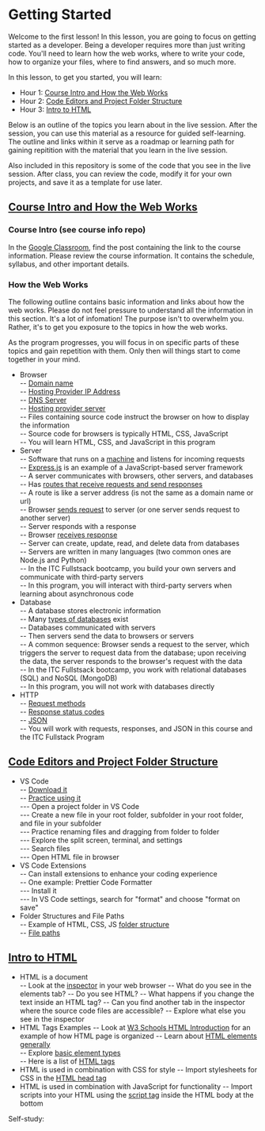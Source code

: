 # Getting Started  

Welcome to the first lesson! In this lesson, you are going to focus on getting started as a developer. Being a developer requires more than just writing code. You'll need to learn how the web works, where to write your code, how to organize your files, where to find answers, and so much more.

In this lesson, to get you started, you will learn:

- Hour 1: [Course Intro and How the Web Works](#course-intro-and-how-the-web-works)    
- Hour 2: [Code Editors and Project Folder Structure ](#code-editors-and-project-folder-structure)   
- Hour 3: [Intro to HTML](#intro-to-html)  

Below is an outline of the topics you learn about in the live session. After the session, you can use this material as a resource for guided self-learning. The outline and links within it serve as a roadmap or learning path for gaining repitition with the material that you learn in the live session. 

Also included in this repository is some of the code that you see in the live session. After class, you can review the code, modify it for your own projects, and save it as a template for use later.

## [Course Intro and How the Web Works](#course-intro-and-how-the-web-works)  
  
### Course Intro (see course info repo)

In the [Google Classroom](https://classroom.google.com/u/1/w/MjU0NjEyNjE0MDcz/t/all), find the post containing the link to the course information. Please review the course information. It contains the schedule, syllabus, and other important details.
  
### How the Web Works

The following outline contains basic information and links about how the web works. Please do not feel pressure to understand all the information in this section. It's a lot of infomation! The purpose isn't to overwhelm you. Rather, it's to get you exposure to the topics in how the web works. 

As the program progresses, you will focus in on specific parts of these topics and gain repetition with them. Only then will things start to come together in your mind. 
  
  - Browser  
    -- [Domain name](https://en.wikipedia.org/wiki/Domain_name)  
    -- [Hosting Provider IP Address](https://en.wikipedia.org/wiki/IP_address)   
    -- [DNS Server](https://en.wikipedia.org/wiki/Domain_Name_System)  
    -- [Hosting provider server](https://en.wikipedia.org/wiki/Web_hosting_service)  
    -- Files containing source code instruct the browser on how to display the information     
    -- Source code for browsers is typically HTML, CSS, JavaScript  
    -- You will learn HTML, CSS, and JavaScript in this program  
  - Server  
    -- Software that runs on a [machine](https://media.geeksforgeeks.org/wp-content/uploads/20200429161002/server-image-1.png) and listens for incoming requests   
    -- [Express.js](https://expressjs.com/en/starter/hello-world.html) is an example of a JavaScript-based server framework  
    -- A server communicates with browsers, other servers, and databases  
    -- Has [routes that receive requests and send responses](https://expressjs.com/en/starter/basic-routing.html)  
    -- A route is like a server address (is not the same as a domain name or url)  
    -- Browser [sends request](https://developer.mozilla.org/en-US/docs/Web/API/Fetch_API/Using_Fetch) to server (or one server sends request to another server)  
    -- Server responds with a response  
    -- Browser [receives response](https://developer.mozilla.org/en-US/docs/Web/API/Fetch_API/Using_Fetch#checking_that_the_fetch_was_successful)  
    -- Server can create, update, read, and delete data from databases  
    -- Servers are written in many languages (two common ones are Node.js and Python)  
    -- In the ITC Fullstsack bootcamp, you build your own servers and communicate with third-party servers  
    -- In this program, you will interact with third-party servers when learning about asynchronous code  
  - Database  
    -- A database stores electronic information  
    -- Many [types of databases](https://www.guru99.com/introduction-to-database-sql.html) exist  
    -- Databases communicated with servers  
    -- Then servers send the data to browsers or servers  
    -- A common sequence: Browser sends a request to the server, which triggers the server to request data from the database; upon receiving the data, the server responds to the browser's request with the data  
    -- In the ITC Fullstsack bootcamp, you work with relational databases (SQL) and NoSQL (MongoDB)  
    -- In this program, you will not work with databases directly  
  - HTTP  
    -- [Request methods](https://www.w3schools.com/tags/ref_httpmethods.asp)  
    -- [Response status codes](https://developer.mozilla.org/en-US/docs/Web/HTTP/Status)  
    -- [JSON](https://www.w3schools.com/whatis/whatis_json.asp)  
    -- You will work with requests, responses, and JSON in this course and the ITC Fullstack Program
  
## [Code Editors and Project Folder Structure](#code-editors-and-project-folder-structure)  
  - VS Code  
    -- [Download it](https://code.visualstudio.com/)   
    -- [Practice using it](https://code.visualstudio.com/docs/introvideos/basics)  
      --- Open a project folder in VS Code  
      --- Create a new file in your root folder, subfolder in your root folder, and file in your subfolder  
      --- Practice renaming files and dragging from folder to folder  
      --- Explore the split screen, terminal, and settings  
      --- Search files  
      --- Open HTML file in browser  
  - VS Code Extensions  
    -- Can install extensions to enhance your coding experience  
    -- One example: Prettier Code Formatter  
      --- Install it  
      --- In VS Code settings, search for "format" and choose "format on save"  
  - Folder Structures and File Paths  
    -- Example of HTML, CSS, JS [folder structure](https://developer.mozilla.org/en-US/docs/Learn/Getting_started_with_the_web/Dealing_with_files)  
    -- [File paths](https://www.w3schools.com/html/html_filepaths.asp)   

## [Intro to HTML](#intro-to-html)   
  - HTML is a document  
    -- Look at the [inspector](https://developer.mozilla.org/en-US/docs/Learn/Common_questions/What_are_browser_developer_tools) in your web browser 
    -- What do you see in the elements tab?
    -- Do you see HTML?
    -- What happens if you change the text inside an HTML tag?
    -- Can you find another tab in the inspector where the source code files are accessible?
    -- Explore what else you see in the inspector
  - HTML Tags Examples
    -- Look at [W3 Schools HTML Introduction](https://www.w3schools.com/html/html_intro.asp) for an example of how HTML page is organized
    -- Learn about [HTML elements generally](https://www.w3schools.com/html/html_elements.asp)  
    -- Explore [basic element types](https://www.w3schools.com/html/html_basic.asp)  
    -- Here is a list of [HTML tags](https://www.w3schools.com/tags/default.asp)
  - HTML is used in combination with CSS for style
    -- Import stylesheets for CSS in the [HTML head tag](https://www.w3schools.com/html/html_head.asp)
  - HTML is used in combination with JavaScript for functionality
    -- Import scripts into your HTML using the [script tag](https://www.w3schools.com/html/html_scripts.asp) inside the HTML body at the bottom 


Self-study:  
  
